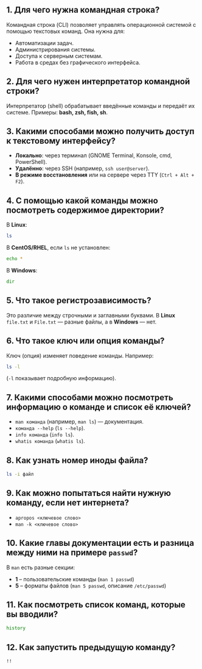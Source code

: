 ## **1. Для чего нужна командная строка?**  
Командная строка (CLI) позволяет управлять операционной системой с помощью текстовых команд. Она нужна для:  
- Автоматизации задач.  
- Администрирования системы.  
- Доступа к серверным системам.  
- Работа в средах без графического интерфейса.  

## **2. Для чего нужен интерпретатор командной строки?**  
Интерпретатор (shell) обрабатывает введённые команды и передаёт их системе. Примеры: **bash, zsh, fish, sh**.  

## **3. Какими способами можно получить доступ к текстовому интерфейсу?**  
- **Локально**: через терминал (GNOME Terminal, Konsole, cmd, PowerShell).  
- **Удалённо**: через SSH (например, `ssh user@server`).  
- **В режиме восстановления** или на сервере через TTY (`Ctrl + Alt + F2`).  

## **4. С помощью какой команды можно посмотреть содержимое директории?**  
В **Linux**:  
```bash
ls
```
В **CentOS/RHEL**, если `ls` не установлен:  
```bash
echo *  
```
В **Windows**:  
```cmd
dir
```

## **5. Что такое регистрозависимость?**  
Это различие между строчными и заглавными буквами. В **Linux** `file.txt` и `File.txt` — разные файлы, а в **Windows** — нет.  

## **6. Что такое ключ или опция команды?**  
Ключ (опция) изменяет поведение команды. Например:  
```bash
ls -l
```
(`-l` показывает подробную информацию).  

## **7. Какими способами можно посмотреть информацию о команде и список её ключей?**  
- `man команда` (например, `man ls`) — документация.  
- `команда --help` (`ls --help`).  
- `info команда` (`info ls`).  
- `whatis команда` (`whatis ls`).  

## **8. Как узнать номер иноды файла?**  
```bash
ls -i файл
```

## **9. Как можно попытаться найти нужную команду, если нет интернета?**  
- `apropos <ключевое слово>`  
- `man -k <ключевое слово>`  

## **10. Какие главы документации есть и разница между ними на примере `passwd`?**  
В `man` есть разные секции:  
- **1** – пользовательские команды (`man 1 passwd`)  
- **5** – форматы файлов (`man 5 passwd`, описание `/etc/passwd`)  

## **11. Как посмотреть список команд, которые вы вводили?**  
```bash
history
```

## **12. Как запустить предыдущую команду?**  
```bash
!!
```